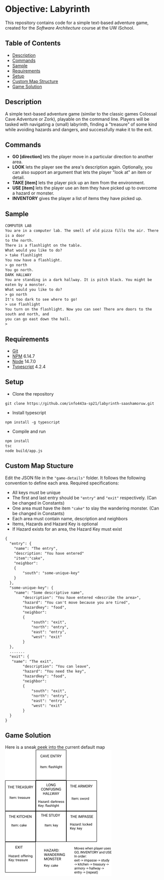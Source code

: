 # Objective: Labyrinth

This repository contains code for a simple text-based adventure game, created for the _Software Architecture_ course at the UW iSchool.

## Table of Contents
- [Description](#description)
- [Commands](#commands)
- [Sample](#sample)
- [Requirements](#requirements)
- [Setup](#setup)
- [Custom Map Structure](#custom-map-structure)
- [Game Solution](#game-solution)

## Description
A simple text-based adventure game (similar to the classic games Colossal Cave Adventure or Zork), playable on the command line. Players will be tasked with navigating a (small) labyrinth, finding a "treasure" of some kind while avoiding hazards and dangers, and successfully make it to the exit.

## Commands
- **GO [direction]** lets the player move in a particular direction to another area.
- **LOOK** lets the player see the area's description again. Optionally, you can also support an argument that lets the player "look at" an item or detail.
- **TAKE [item]** lets the player pick up an item from the environment.
- **USE [item]** lets the player use an item they have picked up to overcome a hazard or monster.
- **INVENTORY** gives the player a list of items they have picked up.

## Sample
```
COMPUTER LAB
You are in a computer lab. The smell of old pizza fills the air. There is a door
to the north.
There is a flashlight on the table.
What would you like to do?
> take flashlight
You now have a flashlight.
> go north
You go north.
DARK HALLWAY
You are standing in a dark hallway. It is pitch black. You might be eaten by a monster.
What would you like to do?
> go north
It's too dark to see where to go!
> use flashlight
You turn on the flashlight. Now you can see! There are doors to the south and north, and
you can go east down the hall.
>
```
## Requirements
- [Git](https://git-scm.com)
- [NPM](https://www.npmjs.com/get-npm) 6.14.7
- [Node](https://nodejs.org/en/download/) 14.7.0
- [Typescript](https://www.typescriptlang.org/download)  4.2.4

## Setup
- Clone the repository <br>
```
git clone https://github.com/info443a-sp21/labyrinth-saashamoruw.git
```
- Install typescript <br>
```
npm install -g typescript
```
- Compile and run <br>
```
npm install
tsc
node build/app.js
```

## Custom Map Stucture
Edit the JSON file in the `"game-details"` folder. It follows the following convention to define each area. 
Required specifications:
- All keys must be unique
- The first and last entry should be `"entry"` and `"exit"` respectively. (Can be changed in Constants)
- One area must have the item `"cake"` to slay the wandering monster. (Can be changed in Constants)
- Each area must contain name, description and neighbors
- Items, Hazards and Hazard Key is optional
- If Hazard exists for an area, the Hazard Key must exist

```
{
  "entry": {
    "name": "The entry",
    "description: "You have entered"
    "item":"cake",
    "neighbor": 
    {
        "south": "some-unique-key"
    }
  },
  "some-unique-key": {
    "name": "Some descriptive name",
        "description": "You have entered <describe the area>",
        "hazard": "You can't move because you are tired",
        "hazardkey": "food",
        "neighbor": 
        {
            "south": "exit",
            "north": "entry",
            "east": "entry",
            "west": "exit"
        }
  },
  .......
  "exit": {
   "name": "The exit",
        "description": "You can leave",
        "hazard": "You need the key",
        "hazardkey": "food",
        "neighbor": 
        {
            "south": "exit",
            "north": "entry",
            "east": "entry",
            "west": "exit"
        }
  }
}
```


## Game Solution
Here is a sneak peek into the current default map
![game map in squares](./game-details/map_and_rules.png)